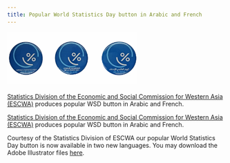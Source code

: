 ```yaml
---
title: Popular World Statistics Day button in Arabic and French
---
```


<img src="/images/WSD_ESCWA_Buttons.jpg" alt="World Statistics Day buttons in Arabic and French" style="width:300px"><br><br>
<a href="http://www.escwa.un.org/divisions/main.asp?division=sd" target="_blank"> Statistics Division of the Economic and Social Commission for Western Asia (ESCWA)</a> produces popular WSD button in Arabic and French.

<a href="http://www.escwa.un.org/divisions/main.asp?division=sd" target="_blank"> Statistics Division of the Economic and Social Commission for Western Asia (ESCWA)</a> produces popular WSD button in Arabic and French.

Courtesy of the Statistics Division of ESCWA our popular World Statistics Day button is now available in two new languages. You may download the Adobe Illustrator files <a href="/logos/WSD_ESCWA_Final_Buttons.ai" target="_blank">here</a>.
